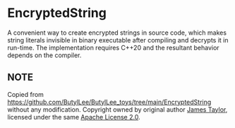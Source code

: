 # EncryptedString

A convenient way to create encrypted strings in source code, which makes string literals invisible in binary executable after compiling and decrypts it in run-time. The implementation requires C++20 and the resultant behavior depends on the compiler.

## NOTE

Copied from <https://github.com/ButylLee/ButylLee_toys/tree/main/EncryptedString> without any modification. Copyright owned by original author [James Taylor](https://github.com/ButylLee), licensed under the same [Apache License 2.0](https://github.com/ButylLee/ButylLee_toys/blob/main/LICENSE).